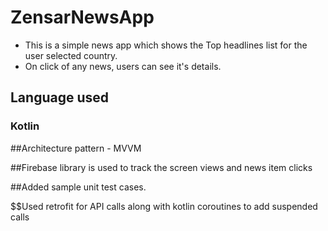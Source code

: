 # ZensarNewsApp

- This is a simple news app which shows the Top headlines list for the user selected country.
- On click of any news, users can see it's details.

## Language used 
### Kotlin

##Architecture pattern - MVVM

##Firebase library is used to track the screen views and news item clicks

##Added sample unit test cases.

$$Used retrofit for API calls along with kotlin coroutines to add suspended calls